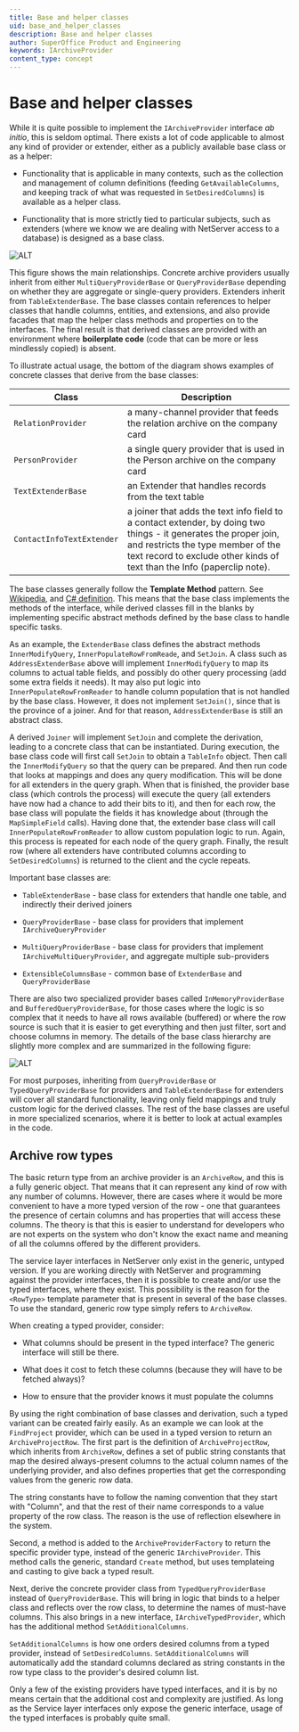 ```yaml
---
title: Base and helper classes
uid: base_and_helper_classes
description: Base and helper classes
author: SuperOffice Product and Engineering
keywords: IArchiveProvider
content_type: concept
---
```


# Base and helper classes

While it is quite possible to implement the `IArchiveProvider` interface *ab initio*, this is seldom optimal. There exists a lot of code applicable to almost any kind of provider or extender, either as a publicly available base class or as a helper:

* Functionality that is applicable in many contexts, such as the collection and management of column definitions (feeding `GetAvailableColumns`, and keeping track of what was requested in `SetDesiredColumns`) is available as a helper class.

* Functionality that is more strictly tied to particular subjects, such as extenders (where we know we are dealing with NetServer access to a database) is designed as a base class.

![ALT][img1]

This figure shows the main relationships. Concrete archive providers usually inherit from either `MultiQueryProviderBase` or `QueryProviderBase` depending on whether they are aggregate or single-query providers. Extenders inherit from `TableExtenderBase`. The base classes contain references to helper classes that handle columns, entities, and extensions, and also provide facades that map the helper class methods and properties on to the interfaces. The final result is that derived classes are provided with an environment where **boilerplate code** (code that can be more or less mindlessly copied) is absent.

To illustrate actual usage, the bottom of the diagram shows examples of concrete classes that derive from the base classes:

| Class | Description |
|---|---|
| `RelationProvider` | a many-channel provider that feeds the relation archive on the company card |
| `PersonProvider`| a single query provider that is used in the Person archive on the company card |
| `TextExtenderBase` | an Extender that handles records from the text table |
| `ContactInfoTextExtender` | a joiner that adds the text info field to a contact extender, by doing two things - it generates the proper join, and restricts the type member of the text record to exclude other kinds of text than the Info (paperclip note). |

The base classes generally follow the **Template Method** pattern. See [Wikipedia][1], and [C\# definition][2]. This means that the base class implements the methods of the interface, while derived classes fill in the blanks by implementing specific abstract methods defined by the base class to handle specific tasks.

As an example, the `ExtenderBase` class defines the abstract methods `InnerModifyQuery`, `InnerPopulateRowFromReade`, and `SetJoin`. A class such as `AddressExtenderBase` above will implement `InnerModifyQuery` to map its columns to actual table fields, and possibly do other query processing (add some extra fields it needs). It may also put logic into `InnerPopulateRowFromReader` to handle column population that is not handled by the base class. However, it does not implement `SetJoin()`, since that is the province of a joiner. And for that reason, `AddressExtenderBase` is still an abstract class.

A derived `Joiner` will implement `SetJoin` and complete the derivation, leading to a concrete class that can be instantiated. During execution, the base class code will first call `SetJoin` to obtain a `TableInfo` object. Then call the `InnerModifyQuery` so that the query can be prepared. And then run code that looks at mappings and does any query modification. This will be done for all extenders in the query graph. When that is finished, the provider base class (which controls the process) will execute the query (all extenders have now had a chance to add their bits to it), and then for each row, the base class will populate the fields it has knowledge about (through the `MapSimpleField` calls). Having done that, the extender base class will call `InnerPopulateRowFromReader` to allow custom population logic to run. Again, this process is repeated for each node of the query graph. Finally, the result row (where all extenders have contributed columns according to `SetDesiredColumns`) is returned to the client and the cycle repeats.

Important base classes are:

* `TableExtenderBase` - base class for extenders that handle one table, and indirectly their derived joiners

* `QueryProviderBase` - base class for providers that implement `IArchiveQueryProvider`

* `MultiQueryProviderBase` - base class for providers that implement `IArchiveMultiQueryProvider`, and aggregate multiple sub-providers

* `ExtensibleColumnsBase` - common base of `ExtenderBase` and `QueryProviderBase`

There are also two specialized provider bases called `InMemoryProviderBase` and `BufferedQueryProviderBase`, for those cases where the logic is so complex that it needs to have all rows available (buffered) or where the row source is such that it is easier to get everything and then just filter, sort and choose columns in memory. The details of the base class hierarchy are slightly more complex and are summarized in the following figure:

![ALT][img2]

For most purposes, inheriting from `QueryProviderBase` or `TypedQueryProviderBase` for providers and `TableExtenderBase` for extenders will cover all standard functionality, leaving only field mappings and truly custom logic for the derived classes. The rest of the base classes are useful in more specialized scenarios, where it is better to look at actual examples in the code.

## Archive row types

The basic return type from an archive provider is an `ArchiveRow`, and this is a fully generic object. That means that it can represent any kind of row with any number of columns. However, there are cases where it would be more convenient to have a more typed version of the row - one that guarantees the presence of certain columns and has properties that will access these columns. The theory is that this is easier to understand for developers who are not experts on the system who don't know the exact name and meaning of all the columns offered by the different providers.

The service layer interfaces in NetServer only exist in the generic, untyped version. If you are working directly with NetServer and programming against the provider interfaces, then it is possible to create and/or use the typed interfaces, where they exist. This possibility is the reason for the `<RowType>` template parameter that is present in several of the base classes. To use the standard, generic row type simply refers to `ArchiveRow`.

When creating a typed provider, consider:

* What columns should be present in the typed interface? The generic interface will still be there.

* What does it cost to fetch these columns (because they will have to be fetched always)?

* How to ensure that the provider knows it must populate the columns

By using the right combination of base classes and derivation, such a typed variant can be created fairly easily. As an example we can look at the `FindProject` provider, which can be used in a typed version to return an `ArchiveProjectRow`. The first part is the definition of `ArchiveProjectRow`, which inherits from `ArchiveRow`, defines a set of public string constants that map the desired always-present columns to the actual column names of the underlying provider, and also defines properties that get the corresponding values from the generic row data.

The string constants have to follow the naming convention that they start with "Column", and that the rest of their name corresponds to a value property of the row class. The reason is the use of reflection elsewhere in the system.

Second, a method is added to the `ArchiveProviderFactory` to return the specific provider type, instead of the generic `IArchiveProvider`. This method calls the generic, standard `Create` method, but uses templateing and casting to give back a typed result.

Next, derive the concrete provider class from `TypedQueryProviderBase` instead of `QueryProviderBase`. This will bring in logic that binds to a helper class and reflects over the row class, to determine the names of must-have columns. This also brings in a new interface, `IArchiveTypedProvider`, which has the additional method `SetAdditionalColumns`.

`SetAdditionalColumns` is how one orders desired columns from a typed provider, instead of `SetDesiredColumns`. `SetAdditionalColumns` will automatically add the standard columns declared as string constants in the row type class to the provider's desired column list.

Only a few of the existing providers have typed interfaces, and it is by no means certain that the additional cost and complexity are justified. As long as the Service layer interfaces only expose the generic interface, usage of the typed interfaces is probably quite small.

<!-- Referenced links -->
[1]: http://en.wikipedia.org/wiki/Template_method_pattern
[2]: http://www.dofactory.com/Patterns/PatternTemplate.aspx

<!-- Referenced img -->
[img1]: media/image005.jpg
[img2]: media/image006.jpg
